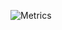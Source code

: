 
![Metrics](https://metrics.lecoq.io/szymolekk?template=classic&languages=1&introduction=1&topics=1&licenses=1&languages.limit=8&languages.sections=most-used&languages.colors=github&languages.threshold=0%25&languages.indepth=false&languages.recent.load=300&languages.recent.days=14&introduction.title=true&licenses.ratio=false&licenses.legal=true&topics.mode=starred&topics.sort=stars&topics.limit=15&config.timezone=Europe%2FWarsaw)

